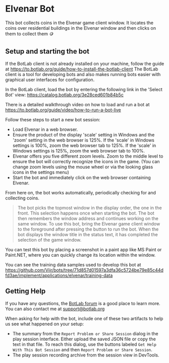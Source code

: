 # Elvenar Bot

This bot collects coins in the Elvenar game client window.
It locates the coins over residential buildings in the Elvenar window and then clicks on them to collect them 🪙

## Setup and starting the bot

If the BotLab client is not already installed on your machine, follow the guide at <https://to.botlab.org/guide/how-to-install-the-botlab-client>
The BotLab client is a tool for developing bots and also makes running bots easier with graphical user interfaces for configuration.

In the BotLab client, load the bot by entering the following link in the 'Select Bot' view:
<https://catalog.botlab.org/3e28ced601b84b5c>

There is a detailed walkthrough video on how to load and run a bot at <https://to.botlab.org/guide/video/how-to-run-a-bot-live>

Follow these steps to start a new bot session:

+ Load Elvenar in a web browser.
+ Ensure the product of the display 'scale' setting in Windows and the 'zoom' setting in the web browser is 125%. If the 'scale' in Windows settings is 100%, zoom the web browser tab to 125%. If the 'scale' in Windows settings is 125%, zoom the web browser tab to 100%.
+ Elvenar offers you five different zoom levels. Zoom to the middle level to ensure the bot will correctly recognize the icons in the game. (You can change zoom levels using the mouse wheel or via the looking glass icons in the settings menu)
+ Start the bot and immediately click on the web browser containing Elvenar.

From here on, the bot works automatically, periodically checking for and collecting coins.

> The bot picks the topmost window in the display order, the one in the front. This selection happens once when starting the bot. The bot then remembers the window address and continues working on the same window.
> To use this bot, bring the Elvenar game client window to the foreground after pressing the button to run the bot. When the bot displays the window title in the status text, it has completed the selection of the game window.

You can test this bot by placing a screenshot in a paint app like MS Paint or Paint.NET, where you can quickly change its location within the window.

You can see the training data samples used to develop this bot at <https://github.com/Viir/bots/tree/71d857d01597a3dfa36c5724be79e85c44dfd3ae/implement/applications/elvenar/training-data>

## Getting Help

If you have any questions, the [BotLab forum](https://forum.botlab.org) is a good place to learn more. You can also contact me at [support@botlab.org](mailto:support@botlab.org?subject=Tribal%20Wars%202%20Farmbot%20-%20your%20issue%20here)

When asking for help with the bot, include one of these two artifacts to help us see what happened on your setup:

+ The summary from the `Report Problem or Share Session` dialog in the play session interface. Either upload the saved JSON file or copy the text in that file. To reach this dialog, use the buttons labeled `Get Help With This Bot Session` and then `Report Problem or Share Session`.
+ The play session recording archive from the session view in DevTools.
